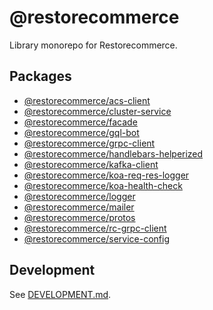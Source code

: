# @restorecommerce

Library monorepo for Restorecommerce.

## Packages

- [@restorecommerce/acs-client](packages/acs-client)
- [@restorecommerce/cluster-service](packages/cluster-service)
- [@restorecommerce/facade](packages/facade)
- [@restorecommerce/gql-bot](packages/gql-bot)
- [@restorecommerce/grpc-client](packages/grpc-client)
- [@restorecommerce/handlebars-helperized](packages/handlebars-helperized)
- [@restorecommerce/kafka-client](packages/kafka-client)
- [@restorecommerce/koa-req-res-logger](packages/koa-req-res-logger)
- [@restorecommerce/koa-health-check](packages/koa-health-check)
- [@restorecommerce/logger](packages/logger)
- [@restorecommerce/mailer](packages/mailer)
- [@restorecommerce/protos](packages/protos)
- [@restorecommerce/rc-grpc-client](packages/rc-grpc-client)
- [@restorecommerce/service-config](packages/service-config)

## Development

See [DEVELOPMENT.md](DEVELOPMENT.md).
